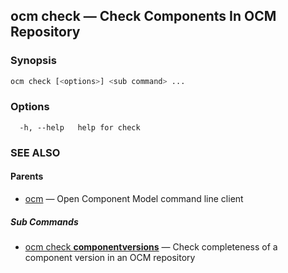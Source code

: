 ## ocm check &mdash; Check Components In OCM Repository

### Synopsis

```bash
ocm check [<options>] <sub command> ...
```

### Options

```
  -h, --help   help for check
```

### SEE ALSO

#### Parents

* [ocm](ocm.md)	 &mdash; Open Component Model command line client


##### Sub Commands

* [ocm check <b>componentversions</b>](ocm_check_componentversions.md)	 &mdash; Check completeness of a component version in an OCM repository

